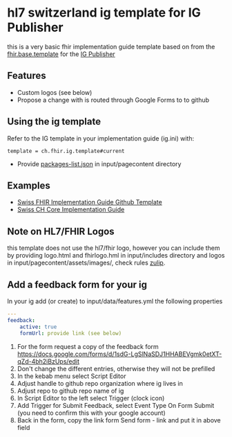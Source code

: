 # hl7 switzerland ig template for IG Publisher
this is a very basic fhir implementation guide template based on from the
[fhir.base.template](https://github.com/HL7/ig-template-base) for the [IG Publisher](https://wiki.hl7.org/IG_Publisher_Documentation)

## Features
* Custom logos (see below)
* Propose a change with is routed through Google Forms to to github

## Using the ig template

Refer to the IG template in your implementation guide (ig.ini) with:
```
template = ch.fhir.ig.template#current
```

* Provide [packages-list.json](https://wiki.hl7.org/index.php?title=FHIR_IG_PackageList_doco) in input/pagecontent directory

## Examples
* [Swiss FHIR Implementation Guide Github Template](https://github.com/ahdis/ch-ig)
* [Swiss CH Core Implementation Guide](http://build.fhir.org/ig/hl7ch/ch-core/index.html)

## Note on HL7/FHIR Logos
this template does not use the hl7/fhir logo, however you can include them by providing logo.html and fhirlogo.hml in input/includes directory and logos in input/pagecontent/assets/images/, check rules [zulip](https://chat.fhir.org/#narrow/stream/179294-committers.2Fannounce/topic/HL7.20Trademark.20Issues).

## Add a feedback form for your ig

In your ig add (or create) to input/data/features.yml the following properties

```yaml
---
feedback:
    active: true
    formUrl: provide link (see below)
```

1. For the form request a copy of the feedback form https://docs.google.com/forms/d/1sdG-LgSlNaSDJ1HHABEVgmk0etXT-qZd-4bh2iBzUps/edit
2. Don't change the different entries, otherwise they will not be prefilled
3. In the kebab menu select Script Editor
4. Adjust handle to github repo organization where ig lives in
5. Adjust repo to github repo name of ig
6. In Script Editor to the left select Trigger (clock icon)
7. Add Trigger for Submit Feedback, select Event Type On Form Submit (you need to confirm this with your google account)
8. Back in the form, copy the link form Send form - link and put it in above field